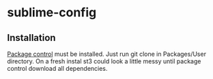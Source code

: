 sublime-config
==============

## Installation ##

[Package control](https://sublime.wbond.net/installation) must be installed.
Just run git clone in Packages/User directory.
On a fresh instal st3 could look a little messy until package control download all dependencies.
